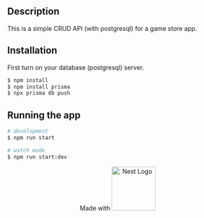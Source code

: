## Description

This is a simple CRUD API (with postgresql) for a game store app.

## Installation

First turn on your database (postgresql) server.

```bash
$ npm install
$ npm install prisma
$ npx prisma db push
```

## Running the app

```bash
# development
$ npm run start

# watch mode
$ npm run start:dev
```

<p align="center">
  Made with
  <a href="http://nestjs.com/" target="blank"><img src="https://nestjs.com/img/logo-small.svg" width="100" alt="Nest Logo" /></a>
</p>
